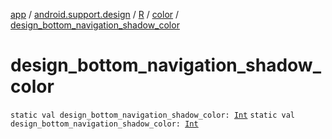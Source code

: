 [app](../../../index.md) / [android.support.design](../../index.md) / [R](../index.md) / [color](index.md) / [design_bottom_navigation_shadow_color](.)

# design_bottom_navigation_shadow_color

`static val design_bottom_navigation_shadow_color: `[`Int`](https://kotlinlang.org/api/latest/jvm/stdlib/kotlin/-int/index.html)
`static val design_bottom_navigation_shadow_color: `[`Int`](https://kotlinlang.org/api/latest/jvm/stdlib/kotlin/-int/index.html)